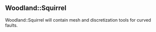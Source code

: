 ## Woodland::Squirrel

Woodland::Squirrel will contain mesh and discretization tools for curved faults.
